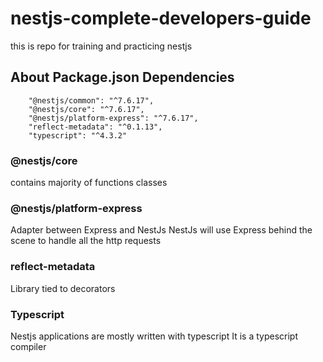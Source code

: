 # nestjs-complete-developers-guide

this is repo for training and practicing nestjs

## About Package.json Dependencies

```
    "@nestjs/common": "^7.6.17",
    "@nestjs/core": "^7.6.17",
    "@nestjs/platform-express": "^7.6.17",
    "reflect-metadata": "^0.1.13",
    "typescript": "^4.3.2"
```

### @nestjs/core

contains majority of functions classes

### @nestjs/platform-express

Adapter between Express and NestJs
NestJs will use Express behind the scene to handle all the http requests

### reflect-metadata

Library tied to decorators

### Typescript

Nestjs applications are mostly written with typescript
It is a typescript compiler
